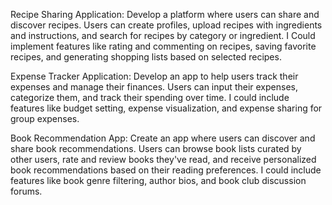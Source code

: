 Recipe Sharing Application: Develop a platform where users can share and discover recipes. Users can create profiles, upload recipes with ingredients and instructions, and search for recipes by category or ingredient. I Could implement features like rating and commenting on recipes, saving favorite recipes, and generating shopping lists based on selected recipes.

Expense Tracker Application: Develop an app to help users track their expenses and manage their finances. Users can input their expenses, categorize them, and track their spending over time. I could include features like budget setting, expense visualization, and expense sharing for group expenses.

Book Recommendation App: Create an app where users can discover and share book recommendations. Users can browse book lists curated by other users, rate and review books they've read, and receive personalized book recommendations based on their reading preferences. I could include features like book genre filtering, author bios, and book club discussion forums.